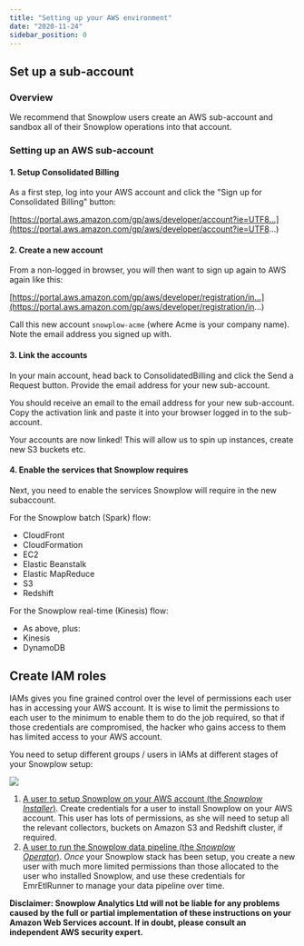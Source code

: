 ```yaml
---
title: "Setting up your AWS environment"
date: "2020-11-24"
sidebar_position: 0
---
```


## Set up a sub-account

### Overview

We recommend that Snowplow users create an AWS sub-account and sandbox all of their Snowplow operations into that account.

### [](https://github.com/snowplow/snowplow/wiki/AWS-sub-account-setup#setting-up-an-aws-sub-account)Setting up an AWS sub-account

#### [](https://github.com/snowplow/snowplow/wiki/AWS-sub-account-setup#1-setup-consolidated-billing)1\. Setup Consolidated Billing

As a first step, log into your AWS account and click the "Sign up for Consolidated Billing" button:

[https://portal.aws.amazon.com/gp/aws/developer/account?ie=UTF8...](https://portal.aws.amazon.com/gp/aws/developer/account?ie=UTF8...)

#### [](https://github.com/snowplow/snowplow/wiki/AWS-sub-account-setup#2-create-a-new-account)2\. Create a new account

From a non-logged in browser, you will then want to sign up again to AWS again like this:

[https://portal.aws.amazon.com/gp/aws/developer/registration/in...](https://portal.aws.amazon.com/gp/aws/developer/registration/in...)

Call this new account `snowplow-acme` (where Acme is your company name). Note the email address you signed up with.

#### [](https://github.com/snowplow/snowplow/wiki/AWS-sub-account-setup#3-link-the-accounts)3\. Link the accounts

In your main account, head back to ConsolidatedBilling and click the Send a Request button. Provide the email address for your new sub-account.

You should receive an email to the email address for your new sub-account. Copy the activation link and paste it into your browser logged in to the sub-account.

Your accounts are now linked! This will allow us to spin up instances, create new S3 buckets etc.

#### [](https://github.com/snowplow/snowplow/wiki/AWS-sub-account-setup#4-enable-the-services-that-snowplow-requires)4\. Enable the services that Snowplow requires

Next, you need to enable the services Snowplow will require in the new subaccount.

For the Snowplow batch (Spark) flow:

- CloudFront
- CloudFormation
- EC2
- Elastic Beanstalk
- Elastic MapReduce
- S3
- Redshift

For the Snowplow real-time (Kinesis) flow:

- As above, plus:
- Kinesis
- DynamoDB

## Create IAM roles

IAMs gives you fine grained control over the level of permissions each user has in accessing your AWS account. It is wise to limit the permissions to each user to the minimum to enable them to do the job required, so that if those credentials are compromised, the hacker who gains access to them has limited access to your AWS account.

You need to setup different groups / users in IAMs at different stages of your Snowplow setup:

![](images/setup-flow-cropped.png)

1. [A user to setup Snowplow on your AWS account (the *Snowplow Installer*)](/docs/getting-started-on-snowplow-open-source/setup-snowplow-on-aws/setting-up-your-aws-environment/iam-permissions-for-installing-snowplow/index.md). Create credentials for a user to install Snowplow on your AWS account. This user has lots of permissions, as she will need to setup all the relevant collectors, buckets on Amazon S3 and Redshift cluster, if required.
2. [A user to run the Snowplow data pipeline (the *Snowplow Operator*)](/docs/getting-started-on-snowplow-open-source/setup-snowplow-on-aws/setting-up-your-aws-environment/iam-permissions-for-operating-snowplow/index.md). *Once* your Snowplow stack has been setup, you create a new user with much more limited permissions than those allocated to the user who installed Snowplow, and use these credentials for EmrEtlRunner to manage your data pipeline over time.

**Disclaimer: Snowplow Analytics Ltd will not be liable for any problems caused by the full or partial implementation of these instructions on your Amazon Web Services account. If in doubt, please consult an independent AWS security expert.**
